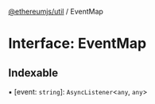 [@ethereumjs/util](../README.md) / EventMap

# Interface: EventMap

## Indexable

▪ [event: `string`]: `AsyncListener`<`any`, `any`\>
